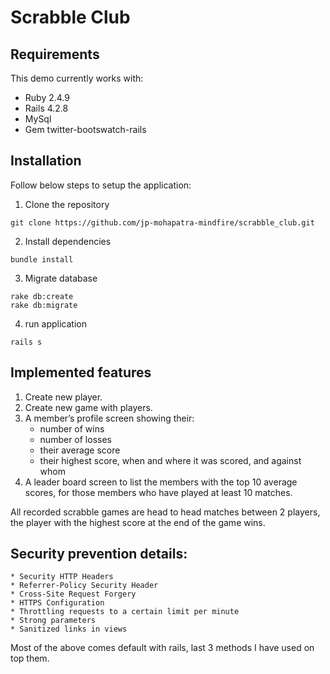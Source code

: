 # Scrabble Club

## Requirements

This demo currently works with:

* Ruby 2.4.9
* Rails 4.2.8
* MySql
* Gem twitter-bootswatch-rails

## Installation

Follow below steps to setup the application:

1.  Clone the repository
```
git clone https://github.com/jp-mohapatra-mindfire/scrabble_club.git
```
2. Install dependencies
```
bundle install
```
3. Migrate database

```
rake db:create
rake db:migrate
```	
4. run application
```
rails s
```

## Implemented features

1. Create new player.
2. Create new game with players.
3. A member’s profile screen showing their:
	* number of wins
	* number of losses
	* their average score
	* their highest score, when and where it was scored, and against whom
4. A leader board screen to list the members with the top 10 average scores, for those
members who have played at least 10 matches. 

All recorded scrabble games are head to head matches between 2 players, the
player with the highest score at the end of the game wins.

##  Security prevention details:
	
	* Security HTTP Headers
	* Referrer-Policy Security Header
	* Cross-Site Request Forgery
	* HTTPS Configuration
	* Throttling requests to a certain limit per minute
	* Strong parameters
	* Sanitized links in views

Most of the above comes default with rails, last 3 methods I have used on top them.




	
